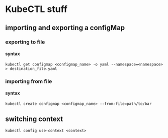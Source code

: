 # KubeCTL stuff
## importing and exporting a configMap
### exporting to file
#### syntax
```kubectl get configmap <configmap_name> -o yaml --namespace=<namespace> > destination_file.yaml```

### importing from file
#### syntax
```kubectl create configmap <configmap_name> --from-file=path/to/bar```

## switching context
```kubectl config use-context <context>```
